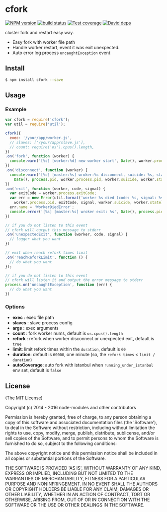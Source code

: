 cfork
=======

[![NPM version][npm-image]][npm-url]
[![build status][travis-image]][travis-url]
[![Test coverage][cov-image]][cov-url]
[![David deps][david-image]][david-url]

[npm-image]: https://img.shields.io/npm/v/cfork.svg?style=flat
[npm-url]: https://npmjs.org/package/cfork
[travis-image]: https://img.shields.io/travis/node-modules/cfork.svg?style=flat
[travis-url]: https://travis-ci.org/node-modules/cfork
[cov-image]: https://codecov.io/github/node-modules/cfork/coverage.svg?branch=master
[cov-url]: https://codecov.io/github/node-modules/cfork?branch=master
[david-image]: https://img.shields.io/david/node-modules/cfork.svg?style=flat
[david-url]: https://david-dm.org/node-modules/cfork

cluster fork and restart easy way.

* Easy fork with worker file path
* Handle worker restart, event it was exit unexpected.
* Auto error log process `uncaughtException` event

## Install

```bash
$ npm install cfork --save
```

## Usage

### Example

```js
var cfork = require('cfork');
var util = require('util');

cfork({
  exec: '/your/app/worker.js',
  // slaves: ['/your/app/slave.js'],
  // count: require('os').cpus().length,
})
.on('fork', function (worker) {
  console.warn('[%s] [worker:%d] new worker start', Date(), worker.process.pid);
})
.on('disconnect', function (worker) {
  console.warn('[%s] [master:%s] wroker:%s disconnect, suicide: %s, state: %s.',
    Date(), process.pid, worker.process.pid, worker.suicide, worker.state);
})
.on('exit', function (worker, code, signal) {
  var exitCode = worker.process.exitCode;
  var err = new Error(util.format('worker %s died (code: %s, signal: %s, suicide: %s, state: %s)',
    worker.process.pid, exitCode, signal, worker.suicide, worker.state));
  err.name = 'WorkerDiedError';
  console.error('[%s] [master:%s] wroker exit: %s', Date(), process.pid, err.stack);
})

// if you do not listen to this event
// cfork will output this message to stderr
.on('unexpectedExit', function (worker, code, signal) {
  // logger what you want
})

// emit when reach refork times limit
.on('reachReforkLimit', function () {
  // do what you want
});

// if you do not listen to this event
// cfork will listen it and output the error message to stderr
process.on('uncaughtException', function (err) {
  // do what you want
})
```

### Options

- **exec** : exec file path
- **slaves** : slave process config
- **args** : exec arguments
- **count** : fork worker nums, default is `os.cpus().length`
- **refork** : refork when worker disconnect or unexpected exit, default is `true`
- **limit**: limit refork times within the `duration`, default is `60`
- **duration**: default is `60000`, one minute (so, the `refork times` < `limit / duration`)
- **autoCoverage**: auto fork with istanbul when `running_under_istanbul` env set, default is `false`

## License

(The MIT License)

Copyright (c) 2014 - 2016 node-modules and other contributors

Permission is hereby granted, free of charge, to any person obtaining
a copy of this software and associated documentation files (the
'Software'), to deal in the Software without restriction, including
without limitation the rights to use, copy, modify, merge, publish,
distribute, sublicense, and/or sell copies of the Software, and to
permit persons to whom the Software is furnished to do so, subject to
the following conditions:

The above copyright notice and this permission notice shall be
included in all copies or substantial portions of the Software.

THE SOFTWARE IS PROVIDED 'AS IS', WITHOUT WARRANTY OF ANY KIND,
EXPRESS OR IMPLIED, INCLUDING BUT NOT LIMITED TO THE WARRANTIES OF
MERCHANTABILITY, FITNESS FOR A PARTICULAR PURPOSE AND NONINFRINGEMENT.
IN NO EVENT SHALL THE AUTHORS OR COPYRIGHT HOLDERS BE LIABLE FOR ANY
CLAIM, DAMAGES OR OTHER LIABILITY, WHETHER IN AN ACTION OF CONTRACT,
TORT OR OTHERWISE, ARISING FROM, OUT OF OR IN CONNECTION WITH THE
SOFTWARE OR THE USE OR OTHER DEALINGS IN THE SOFTWARE.
